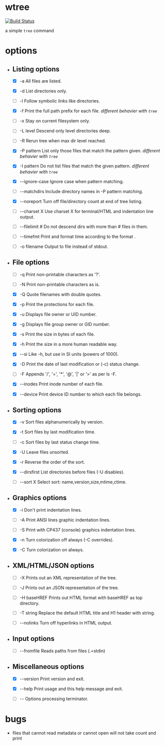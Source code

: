 # wtree
[![Build Status](https://travis-ci.com/waynexia/wtree.svg?token=NgxPfMcELg2LiMt86zCA&branch=master)](https://travis-ci.com/waynexia/wtree)

a simple `tree` command

# options
- ## Listing options
  - [x] -a            All files are listed.

  - [x] -d            List directories only.

  - [ ] -l            Follow symbolic links like directories.

  - [x] -f            Print the full path prefix for each file. *different behavier with `tree`*

  - [ ] -x            Stay on current filesystem only.

  - [ ] -L level      Descend only level directories deep.

  - [ ] -R            Rerun tree when max dir level reached.

  - [x] -P pattern    List only those files that match the pattern given. *different behavier with `tree`*

  - [x] -I pattern    Do not list files that match the given pattern. *different behavier with `tree`*

  - [x] --ignore-case Ignore case when pattern matching.

  - [ ] --matchdirs   Include directory names in -P pattern matching.

  - [x] --noreport    Turn off file/directory count at end of tree listing.

  - [ ] --charset X   Use charset X for terminal/HTML and indentation line output.

  - [ ] --filelimit # Do not descend dirs with more than # files in them.

  - [ ] --timefmt <f> Print and format time according to the format <f>.

  - [ ] -o filename   Output to file instead of stdout.

- ## File options
  - [ ] -q            Print non-printable characters as '?'.

  - [ ] -N            Print non-printable characters as is.

  - [x] -Q            Quote filenames with double quotes.

  - [x] -p            Print the protections for each file.

  - [x] -u            Displays file owner or UID number.

  - [x] -g            Displays file group owner or GID number.

  - [x] -s            Print the size in bytes of each file.

  - [x] -h            Print the size in a more human readable way.

  - [x] --si          Like -h, but use in SI units (powers of 1000).

  - [x] -D            Print the date of last modification or (-c) status change.

  - [ ] -F            Appends '/', '=', '*', '@', '|' or '>' as per ls -F.

  - [x] --inodes      Print inode number of each file.

  - [x] --device      Print device ID number to which each file belongs.

- ## Sorting options
  - [x] -v            Sort files alphanumerically by version.

  - [x] -t            Sort files by last modification time.

  - [ ] -c            Sort files by last status change time.

  - [x] -U            Leave files unsorted.

  - [x] -r            Reverse the order of the sort.

  - [x] --dirsfirst   List directories before files (-U disables).

  - [ ] --sort X      Select sort: name,version,size,mtime,ctime.

- ## Graphics options
  - [x] -i            Don't print indentation lines.

  - [ ] -A            Print ANSI lines graphic indentation lines.

  - [ ] -S            Print with CP437 (console) graphics indentation lines.

  - [x] -n            Turn colorization off always (-C overrides).

  - [x] -C            Turn colorization on always.

- ## XML/HTML/JSON options
  - [ ] -X            Prints out an XML representation of the tree.

  - [ ] -J            Prints out an JSON representation of the tree.

  - [ ] -H baseHREF   Prints out HTML format with baseHREF as top directory.

  - [ ] -T string     Replace the default HTML title and H1 header with string.

  - [ ] --nolinks     Turn off hyperlinks in HTML output.

- ## Input options
  - [ ] --fromfile    Reads paths from files (.=stdin)

- ## Miscellaneous options
  - [x] --version     Print version and exit.

  - [x] --help        Print usage and this help message and exit.

  - [ ] --            Options processing terminator.

# bugs
- files that cannot read metadata or cannot open will not take count and print